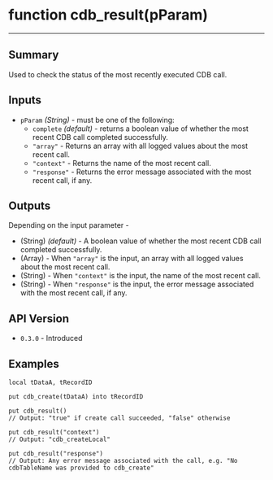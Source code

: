 # function cdb_result(pParam)
---
## Summary
Used to check the status of the most recently executed CDB call.

## Inputs
* `pParam` *(String)* - must be one of the following:
	* `complete` *(default)* - returns a boolean value of whether the most recent CDB call completed successfully.
	* `"array"` - Returns an array with all logged values about the most recent call.
	* `"context"` - Returns the name of the most recent call.
	* `"response"` - Returns the error message associated with the most recent call, if any.

	
## Outputs
Depending on the input parameter -

* (String) *(default)* - A boolean value of whether the most recent CDB call completed successfully.
* (Array) - When `"array"` is the input, an array with all logged values about the most recent call.
* (String) - When `"context"` is the input, the name of the most recent call.
* (String) - When `"response"` is the input, the error message associated with the most recent call, if any.

## API Version
* `0.3.0` - Introduced

## Examples
```
local tDataA, tRecordID

put cdb_create(tDataA) into tRecordID

put cdb_result()
// Output: "true" if create call succeeded, "false" otherwise

put cdb_result("context")
// Output: "cdb_createLocal"

put cdb_result("response")
// Output: Any error message associated with the call, e.g. "No cdbTableName was provided to cdb_create"
```
